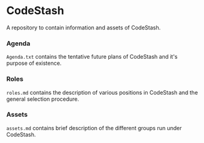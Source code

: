 # CodeStash
A repository to contain information and assets of CodeStash.

<!--- You got it, am going formal because Mr.BetaRuppee might go mad at me. --->

### Agenda 
`Agenda.txt` contains the tentative future plans of CodeStash and it's purpose of existence.

### Roles
`roles.md` contains the description of various positions in CodeStash and the general selection procedure.

### Assets
`assets.md` contains brief description of the different groups run under CodeStash.
